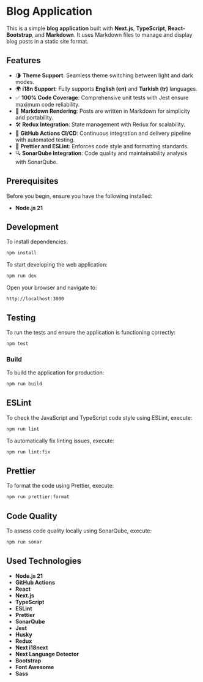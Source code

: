 # Blog Application

This is a simple **blog application** built with **Next.js**, **TypeScript**, **React-Bootstrap**, and **Markdown**. It uses Markdown files to manage and display blog posts in a static site format.

## Features

- 🌗 **Theme Support**: Seamless theme switching between light and dark modes.
- 🌍 **i18n Support**: Fully supports **English (en)** and **Turkish (tr)** languages.
- ✅ **100% Code Coverage**: Comprehensive unit tests with Jest ensure maximum code reliability.
- 📝 **Markdown Rendering**: Posts are written in Markdown for simplicity and portability.
- 🛠️ **Redux Integration**: State management with Redux for scalability.
- 🚀 **GitHub Actions CI/CD**: Continuous integration and delivery pipeline with automated testing.
- 🎨 **Prettier and ESLint**: Enforces code style and formatting standards.
- 🔍 **SonarQube Integration**: Code quality and maintainability analysis with SonarQube.

## Prerequisites

Before you begin, ensure you have the following installed:

- **Node.js 21**

## Development

To install dependencies:

```sh
npm install
```

To start developing the web application:

```sh
npm run dev
```

Open your browser and navigate to:

```
http://localhost:3000
```

## Testing

To run the tests and ensure the application is functioning correctly:

```sh
npm test
```

### Build

To build the application for production:

```sh
npm run build
```

## ESLint

To check the JavaScript and TypeScript code style using ESLint, execute:

```sh
npm run lint
```

To automatically fix linting issues, execute:

```sh
npm run lint:fix
```

## Prettier

To format the code using Prettier, execute:

```sh
npm run prettier:format
```

## Code Quality

To assess code quality locally using SonarQube, execute:

```sh
npm run sonar
```

## Used Technologies

- **Node.js 21**
- **GitHub Actions**
- **React**
- **Next.js**
- **TypeScript**
- **ESLint**
- **Prettier**
- **SonarQube**
- **Jest**
- **Husky**
- **Redux**
- **Next i18next**
- **Next Language Detector**
- **Bootstrap**
- **Font Awesome**
- **Sass**
